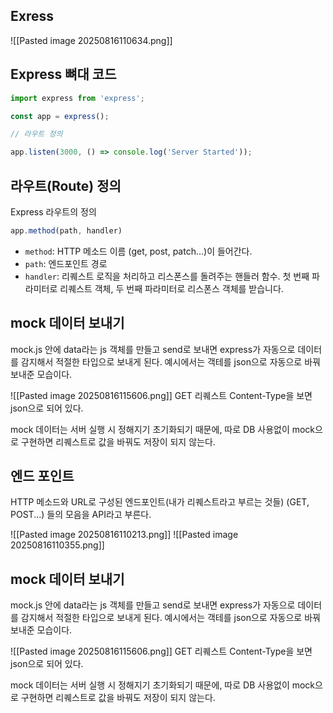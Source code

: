 
## Exress

![[Pasted image 20250816110634.png]]

## Express 뼈대 코드

```js
import express from 'express';

const app = express();

// 라우트 정의

app.listen(3000, () => console.log('Server Started'));
```

## 라우트(Route) 정의

Express 라우트의 정의

```js
app.method(path, handler)
```

- `method`: HTTP 메소드 이름 (get, post, patch...)이 들어간다.
- `path`: 엔드포인트 경로
- `handler`: 리퀘스트 로직을 처리하고 리스폰스를 돌려주는 핸들러 함수. 첫 번째 파라미터로 리퀘스트 객체, 두 번째 파라미터로 리스폰스 객체를 받습니다.


## mock 데이터 보내기

mock.js 안에 data라는 js 객체를 만들고
send로 보내면 express가 자동으로 데이터를 감지해서 적절한 타입으로 보내게 된다.
예시에서는 객테를 json으로 자동으로 바꿔 보내준 모습이다.

![[Pasted image 20250816115606.png]]
GET 리퀘스트 Content-Type을 보면 json으로 되어 있다.

mock 데이터는 서버 실행 시 정해지기 초기화되기 때문에,
따로 DB 사용없이 mock으로 구현하면 리퀘스트로 값을 바꿔도 저장이 되지 않는다. 
## 엔드 포인트

HTTP 메소드와 URL로 구성된 엔드포인트(내가 리퀘스트라고 부르는 것들) (GET, POST...)
들의 모음을 API라고 부른다.

![[Pasted image 20250816110213.png]]
![[Pasted image 20250816110355.png]]


## mock 데이터 보내기

mock.js 안에 data라는 js 객체를 만들고
send로 보내면 express가 자동으로 데이터를 감지해서 적절한 타입으로 보내게 된다.
예시에서는 객테를 json으로 자동으로 바꿔 보내준 모습이다.

![[Pasted image 20250816115606.png]]
GET 리퀘스트 Content-Type을 보면 json으로 되어 있다.

mock 데이터는 서버 실행 시 정해지기 초기화되기 때문에,
따로 DB 사용없이 mock으로 구현하면 리퀘스트로 값을 바꿔도 저장이 되지 않는다. 

